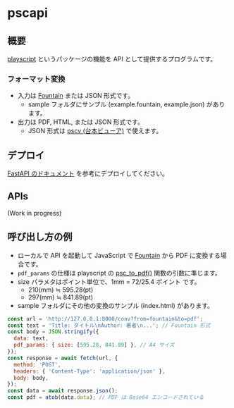 # pscapi

## 概要

[playscript](https://github.com/satamame/playscript) というパッケージの機能を API として提供するプログラムです。  

### フォーマット変換

- 入力は [Fountain](https://satamame.github.io/playscript/master/fountain.html) または JSON 形式です。
    - sample フォルダにサンプル (example.fountain, example.json) があります。
- 出力は PDF, HTML, または JSON 形式です。
    - JSON 形式は [pscv (台本ビューア)](https://github.com/satamame/pscv) で使えます。

## デプロイ

[FastAPI のドキュメント](https://fastapi.tiangolo.com/ja/deployment/) を参考にデプロイしてください。

## APIs

(Work in progress)

## 呼び出し方の例

- ローカルで API を起動して JavaScript で [Fountain](https://satamame.github.io/playscript/master/fountain.html) から PDF に変換する場合です。
- `pdf_params` の仕様は playscript の [psc_to_pdf()](https://satamame.github.io/playscript/master/playscript.conv.html#playscript.conv.pdf.psc_to_pdf) 関数の引数に準じます。
- size パラメタはポイント単位で、1mm = 72/25.4 ポイント です。
    - 210(mm) ≒ 595.28(pt)
    - 297(mm) ≒ 841.89(pt)
- sample フォルダにその他の変換のサンプル (index.html) があります。

```javascript
const url = 'http://127.0.0.1:8000/conv?from=fountain&to=pdf';
const text = 'Title: タイトル\nAuthor: 著者\n...'; // Fountain 形式
const body = JSON.stringify({
  data: text,
  pdf_params: { size: [595.28, 841.89] }, // A4 サイズ
});
const response = await fetch(url, {
  method: 'POST',
  headers: { 'Content-Type': 'application/json' },
  body: body,
});
const data = await response.json();
const pdf = atob(data.data); // PDF は Base64 エンコードされている
```

